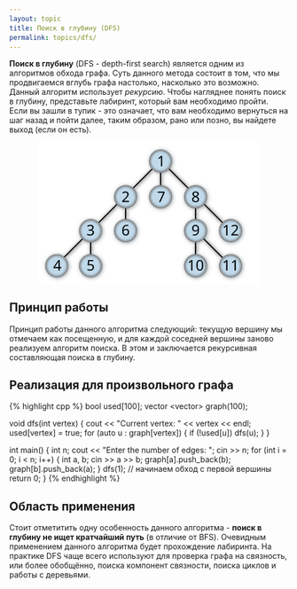 ```yaml
---
layout: topic
title: Поиск в глубину (DFS)
permalink: topics/dfs/
---
```

**Поиск в глубину** (DFS - depth-first search) является одним из алгоритмов обхода графа. Суть данного метода состоит в том, что мы продвигаемся вглубь графа настолько, насколько это возможно. Данный алгоритм использует *рекурсию*. Чтобы нагляднее понять поиск в глубину, представьте лабиринт, который вам необходимо пройти. Если вы зашли в тупик - это означает, что вам необходимо вернуться на шаг назад и пойти далее, таким образом, рано или позно, вы найдете выход (если он есть).

<img style="display: block; margin: auto; width: 400px" src="./dfs.svg" />

## Принцип работы
Принцип работы данного алгоритма следующий: текущую вершину мы отмечаем как посещенную, и для каждой соседней вершины заново реализуем алгоритм поиска. В этом и заключается рекурсивная составляющая поиска в глубину.

## Реализация для произвольного графа
{% highlight cpp %}
bool used[100];
vector <vector<int>> graph(100);

void dfs(int vertex)
{
	cout << "Current vertex: " << vertex << endl;
	used[vertex] = true;
	for (auto u : graph[vertex])
	{
		if (!used[u])
			dfs(u);
	}
}

int main()
{
	int n;
	cout << "Enter the number of edges: ";
	cin >> n;
	for (int i = 0; i < n; i++)
	{
		int a, b;
		cin >> a >> b;
		graph[a].push_back(b);
		graph[b].push_back(a);
	}
	dfs(1); // начинаем обход с первой вершины
	return 0;
}
{% endhighlight %}

## Область применения
Стоит отметитить одну особенность данного алгоритма - **поиск в глубину не ищет кратчайший путь** (в отличие от BFS). Очевидным применением данного алгоритма будет прохождение лабиринта. На практике DFS чаще всего используют для проверка графа на связность, или более обобщённо, поиска компонент связности, поиска циклов и работы с деревьями.
